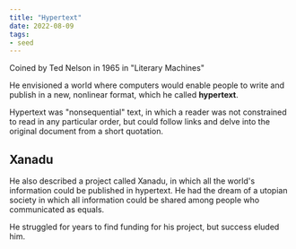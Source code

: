```yaml
---
title: "Hypertext"
date: 2022-08-09
tags:
- seed
---
```


Coined by Ted Nelson in 1965 in "Literary Machines"

He envisioned a world where computers would enable people to write and publish in a new, nonlinear format, which he called **hypertext**.

Hypertext was "nonsequential" text, in which a reader was not constrained to read in any particular order, but could follow links and delve into the original document from a short quotation.

## Xanadu
He also described a project called Xanadu, in which all the world's information could be published in hypertext. He had the dream of a utopian society in which all information could be shared among people who communicated as equals.

He struggled for years to find funding for his project, but success eluded him.